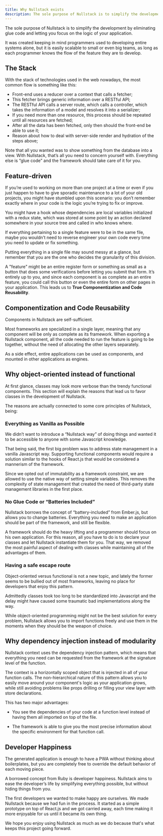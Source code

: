 ```yaml
---
title: Why Nullstack exists
description: The sole purpose of Nullstack is to simplify the development by eliminating glue code and letting you focus on the logic of your application
---
```


The sole purpose of Nullstack is to simplify the development by eliminating glue code and letting you focus on the logic of your application.

It was created keeping in mind programmers used to developing entire systems alone, but it is easily scalable to small or even big teams, as long as each programmer knows the flow of the feature they are to develop.

## The Stack

With the stack of technologies used in the web nowadays, the most common flow is something like this:

- Front-end uses a reducer over a context that calls a fetcher;
- This fetcher brings generic information over a RESTful API;
- The RESTful API calls a server route, which calls a controller, which takes the information of a model and resolves it into a serializer;
- If you need more than one resource, this process should be repeated until all resources are fetched;
- After all the data has been fetched, only then should the front-end be able to use it;
- Reason about how to deal with server-side render and hydration of the steps above;

Note that all you wanted was to show something from the database into a view. With Nullstack, that’s all you need to concern yourself with. Everything else is “glue code” and the framework should take care of it for you.

## Feature-driven

If you’re used to working on more than one project at a time or even if you just happen to have to give sporadic maintenance to a lot of your old projects, you might have stumbled upon this scenario: you don’t remember exactly where in your code is the logic you’re trying to fix or improve.

You might have a hook whose dependencies are local variables initialized with a redux state, which was stored at some point by an action declared somewhere in your source tree and called in who knows where.

If everything pertaining to a single feature were to be in the same file, maybe you wouldn’t need to reverse engineer your own code every time you need to update or fix something.

Putting everything in a single file may sound messy at a glance, but remember that you are the one who decides the granularity of this division.

A "feature" might be an entire register form or something as small as a button that does some verifications before letting you submit that form. It’s entirely up to you, and since each component is as complete as an entire feature, you could call this button or even the entire form on other pages in your application. This leads us to **True Componentization and Code Reusability**.

## Componentization and Code Reusability

Components in Nullstack are self-sufficient.

Most frameworks are specialized in a single layer, meaning that any component will be only as complete as its framework. When exporting a Nullstack component, all the code needed to run the feature is going to be together, without the need of allocating the other layers separately.

As a side effect, entire applications can be used as components, and mounted in other applications as engines.

## Why object-oriented instead of functional

At first glance, classes may look more verbose than the trendy functional components.
This section will explain the reasons that lead us to favor classes in the development of Nullstack.

The reasons are actually connected to some core principles of Nullstack, being:

### Everything as Vanilla as Possible

We didn’t want to introduce a “Nullstack way” of doing things and wanted it to be accessible to anyone with some Javascript knowledge.

That being said, the first big problem was to address state management in a vanilla Javascript way. Supporting functional components would require a solution similar to the hooks of React.js that would be considered a mannerism of the framework.

Since we opted out of immutability as a framework constraint, we are allowed to use the native way of setting simple variables. This removes the complexity of state management that created the need of third-party state management libraries in the first place.

### No Glue Code or “Batteries Included”

Nullstack borrows the concept of “battery-included” from Ember.js, but allows you to change batteries. Everything you need to make an application should be part of the framework, and still be flexible.

A framework should do the heavy lifting and a programmer should focus on his own application.
For this reason, all you have to do is to declare your classes and let Nullstack instantiate them for you. That way, we removed the most painful aspect of dealing with classes while maintaining all of the advantages of them.

### Having a safe escape route

Object-oriented versus functional is not a new topic, and lately the former seems to be bullied out of most frameworks, leaving no place for developers that enjoy this pattern.

Admittedly classes took too long to be standardized into Javascript and the delay might have caused some traumatic bad implementations along the way.

While object-oriented programming might not be the best solution for every problem, Nullstack allows you to import functions freely and use them in the moments when they should be the weapon of choice.

## Why dependency injection instead of modularity

Nullstack context uses the dependency injection pattern, which means that everything you need can be requested from the framework at the signature level of the function.

The context is a horizontally scoped object that is injected in all of your function calls. The non-hierarchical nature of this pattern allows you to easily move around your component's logic as your application grows, while still avoiding problems like props drilling or filling your view layer with store declarations.

This has two major advantages:

- You see the dependencies of your code at a function level instead of having them all imported on top of the file.

- The framework is able to give you the most precise information about the specific environment for that function call.

## Developer Happiness

The generated application is enough to have a PWA without thinking about boilerplates, but you are completely free to override the default behavior of each moving piece.

A borrowed concept from Ruby is developer happiness. Nullstack aims to ease the developer’s life by simplifying everything possible, but without hiding things from you.

The first developers we wanted to make happy are ourselves. We made Nullstack because we had fun in the process. It started as a simple prototype on top of React.js and we got carried away, each time making it more enjoyable for us until it became its own thing.

We hope you enjoy using Nullstack as much as we do because that's what keeps this project going forward.
